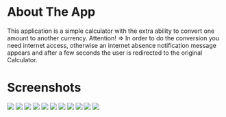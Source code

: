 # About The App

This application is a simple calculator with the extra ability to convert one amount to another currency.
Attention! => In order to do the conversion you need internet access, otherwise an internet absence notification message appears and after a few seconds the user is redirected to the original Calculator.


# Screenshots

![](./screanshots/1.jpg)
![](./screanshots/2.jpg)
![](./screanshots/3.jpg)
![](./screanshots/4.jpg)
![](./screanshots/5.jpg)
![](./screanshots/6.jpg)
![](./screanshots/7.jpg)
![](./screanshots/8.jpg)
![](./screanshots/9.jpg)
![](./screanshots/10.jpg)
![](./screanshots/11.jpg)
